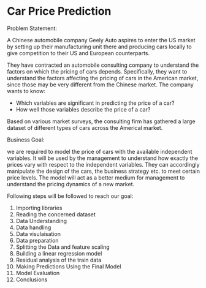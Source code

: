 # Car Price Prediction

Problem Statement:

A Chinese automobile company Geely Auto aspires to enter the US market by setting up their manufacturing unit there and producing cars locally to give competition to their US and European counterparts.

They have contracted an automobile consulting company to understand the factors on which the pricing of cars depends. Specifically, they want to understand the factors affecting the pricing of cars in the American market, since those may be very different from the Chinese market. The company wants to know:

 - Which variables are significant in predicting the price of a car?
 - How well those variables describe the price of a car?

Based on various market surveys, the consulting firm has gathered a large dataset of different types of cars across the Americal market.



Business Goal:

we are required to model the price of cars with the available independent variables. It will be used by the management to understand how exactly the prices vary with respect to the independent variables. They can accordingly manipulate the design of the cars, the business strategy etc. to meet certain price levels. The model will act as a better medium for management to understand the pricing dynamics of a new market.



Following steps will be followed to reach our goal:

1) Importing libraries
2) Reading the concerned dataset
3) Data Understanding
4) Data handling
5) Data visulaisation
6) Data preparation
7) Splitting the Data and feature scaling
8) Building a linear regression model
9) Residual analysis of the train data
10) Making Predictions Using the Final Model
11) Model Evaluation
12) Conclusions
